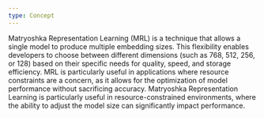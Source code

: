 ```yaml
---
type: Concept
---
```


Matryoshka Representation Learning (MRL) is a technique that allows a single model to produce multiple embedding sizes. This flexibility enables developers to choose between different dimensions (such as 768, 512, 256, or 128) based on their specific needs for quality, speed, and storage efficiency. MRL is particularly useful in applications where resource constraints are a concern, as it allows for the optimization of model performance without sacrificing accuracy. Matryoshka Representation Learning is particularly useful in resource-constrained environments, where the ability to adjust the model size can significantly impact performance.
